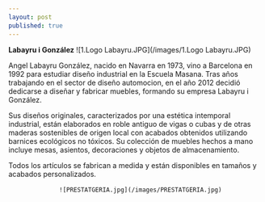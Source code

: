 ```yaml
---
layout: post
published: true
---
```


**Labayru i González**    ![1.Logo Labayru.JPG](/images/1.Logo Labayru.JPG)


Angel Labayru González, nacido en Navarra en 1973, vino a Barcelona en 1992 para estudiar diseño industrial en la Escuela Masana. Tras años trabajando en el sector de diseño automocion, en el año 2012 decidió dedicarse a diseñar y fabricar muebles, formando su empresa Labayru i González.

Sus diseños originales, caracterizados por una estética intemporal industrial, están elaborados en roble antiguo de vigas o cubas y de otras maderas sostenibles de origen local con acabados obtenidos utilizando barnices ecológicos no tóxicos.
Su colección de muebles hechos a mano incluye mesas, asientos, decoraciones y objetos de almacenamiento.

Todos los artículos se fabrican a medida y están disponibles en tamaños y acabados personalizados.


                  ![PRESTATGERIA.jpg](/images/PRESTATGERIA.jpg)